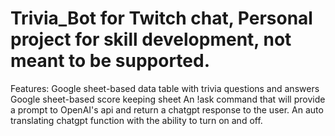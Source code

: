 # Trivia_Bot for Twitch chat, Personal project for skill development, not meant to be supported. 
Features:
Google sheet-based data table with trivia questions and answers
Google sheet-based score keeping sheet
An !ask command that will provide a prompt to OpenAI's api and return a chatgpt response to the user.
An auto translating chatgpt function with the ability to turn on and off.
